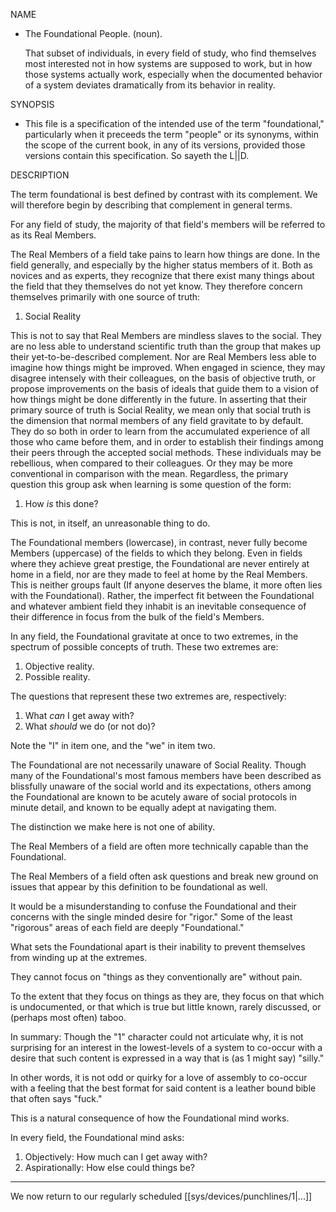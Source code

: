 NAME
- The Foundational People. (noun).

   That subset of individuals, in every field of study, who find themselves most interested not in how systems are supposed to work, but in how those systems actually work, especially when the documented behavior of a system deviates dramatically from its behavior in reality.


SYNOPSIS

- This file is a specification of the intended use of the term "foundational," particularly when it preceeds the term "people" or its synonyms, within the scope of the current book, in any of its versions, provided those versions contain this specification. So sayeth the L||D.


DESCRIPTION

The term foundational is best defined by contrast with its complement. We will therefore begin by describing that complement in general terms.

For any field of study, the majority of that field's members will be referred to as its Real Members.

The Real Members of a field take pains to learn how things are done. In the field generally, and especially by the higher status members of it. Both as novices and as experts, they recognize that there exist many things about the field that they themselves do not yet know. They therefore concern themselves primarily with one source of truth:
1. Social Reality

This is not to say that Real Members are mindless slaves to the social. They are no less able to understand scientific truth than the group that makes up their yet-to-be-described complement. Nor are Real Members less able to imagine how things might be improved. When engaged in science, they may disagree intensely with their colleagues, on the basis of objective truth, or propose improvements on the basis of ideals that guide them to a vision of how things might be done differently in the future. In asserting that their primary source of truth is Social Reality, we mean only that social truth is the dimension that normal members of any field gravitate to by default. They do so both in order to learn from the accumulated experience of all those who came before them, and in order to establish their findings among their peers through the accepted social methods. These individuals may be rebellious, when compared to their colleagues. Or they may be more conventional in comparison with the mean. Regardless, the primary question this group ask when learning is some question of the form:
1. How _is_ this done?

This is not, in itself, an unreasonable thing to do.

The Foundational members (lowercase), in contrast, never fully become  Members (uppercase) of the fields to which they belong. Even in fields where they achieve great prestige, the Foundational are never entirely at home in a field, nor are they made to feel at home by the Real Members. This is neither groups fault (If anyone deserves the blame, it more often lies with the Foundational). Rather, the imperfect fit between the Foundational and whatever ambient field they inhabit is an inevitable consequence of their difference in focus from the bulk of the field's Members.

In any field, the Foundational gravitate at once to two extremes, in the spectrum of possible concepts of truth. These two extremes are:
1. Objective reality.
2. Possible reality.

The questions that represent these two extremes are, respectively:
1. What _can_ I get away with?
2. What _should_ we do (or not do)?

Note the "I" in item one, and the "we" in item two.

The Foundational are not necessarily unaware of Social Reality. Though many of the Foundational's most famous members have been described as blissfully unaware of the social world and its expectations, others among the Foundational are known to be acutely aware of social protocols in minute detail, and known to be equally adept at navigating them.

The distinction we make here is not one of ability.

The Real Members of a field are often more technically capable than the Foundational.

The Real Members of a field often ask questions and break new ground on issues that appear by this definition to be foundational as well.

It would be a misunderstanding to confuse the Foundational and their concerns with the single minded desire for "rigor." Some of the least "rigorous" areas of each field are deeply "Foundational."

What sets the Foundational apart is their inability to prevent themselves from winding up at the extremes.

They cannot focus on "things as they conventionally are" without pain.

To the extent that they focus on things as they are, they focus on that which is undocumented, or that which is true but little known, rarely discussed, or (perhaps most often) taboo.

In summary: Though the "1" character could not articulate why, it is not surprising for an interest in the lowest-levels of a system to co-occur with a desire that such content is expressed in a way that is (as 1 might say) "silly."

In other words, it is not odd or quirky for a love of assembly to co-occur with a feeling that the best format for said content is a leather bound bible that often says "fuck."

This is a natural consequence of how the Foundational mind works.

In every field, the Foundational mind asks:
1. Objectively: How much can I get away with?
2. Aspirationally: How else could things be?

---

We now return to our regularly scheduled [[sys/devices/punchlines/1|...]]